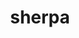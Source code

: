 ---
title: "sherpa"
layout: cache
categories: [package, develop]
meta: {"compilers": ["gcc@=11.4.0"], "num_specs": 18, "num_specs_by_stack": {"hep": 17, "root": 18}, "oss": ["ubuntu22.04"], "platforms": ["linux"], "stacks": ["hep", "root"], "targets": ["x86_64_v3"], "versions": ["2.2.15", "3.0.1"]}
spec_details: [{"compiler": "gcc@=11.4.0", "hash": "3myy7gzlcgwbkmrfoww6oqw6aunyz67x", "os": "ubuntu22.04", "platform": "linux", "size": "-", "stacks": ["hep", "root"], "target": "x86_64_v3", "variants": ["+analysis", "~blackhat", "build_system=cmake", "build_type=Release", "~cms", "cxxstd=20", "generator=make", "+gzip", "+hepmc3", "+hepmc3root", "~ipo", "+lhapdf", "+lhole", "libs=shared,static", "+mpi", "+openloops", "+pythia", "~python", "~recola", "~rivet", "+root", "+ufo"], "versions": ["3.0.1"]}, {"compiler": "gcc@=11.4.0", "hash": "doykzqijapg64n4wmov5vtave4pjqhmf", "os": "ubuntu22.04", "platform": "linux", "size": "-", "stacks": ["hep", "root"], "target": "x86_64_v3", "variants": ["+analysis", "~blackhat", "build_system=cmake", "build_type=Release", "~cms", "cxxstd=20", "generator=make", "+gzip", "+hepmc3", "+hepmc3root", "~ipo", "+lhapdf", "+lhole", "libs=shared,static", "+mpi", "+openloops", "+pythia", "~python", "~recola", "~rivet", "+root", "+ufo"], "versions": ["3.0.1"]}, {"compiler": "gcc@=11.4.0", "hash": "edpdkrxk5kzsnxmxole5dikyvd6ae4sk", "os": "ubuntu22.04", "platform": "linux", "size": "-", "stacks": ["hep", "root"], "target": "x86_64_v3", "variants": ["+analysis", "~blackhat", "build_system=autotools", "~cms", "cxxstd=11", "+fastjet", "~gzip", "+hepmc2", "+hepmc3", "~hztool", "+lhapdf", "~lhole", "libs=shared,static", "+mpi", "~openloops", "+pythia", "~python", "~recola", "~rivet", "~root", "~ufo"], "versions": ["2.2.15"]}, {"compiler": "gcc@=11.4.0", "hash": "embjkviqmgpzsbo7uax7ncskgylc4zqi", "os": "ubuntu22.04", "platform": "linux", "size": "-", "stacks": ["hep", "root"], "target": "x86_64_v3", "variants": ["+analysis", "~blackhat", "build_system=autotools", "~cms", "cxxstd=11", "+fastjet", "~gzip", "+hepmc2", "+hepmc3", "~hztool", "+lhapdf", "~lhole", "libs=shared,static", "+mpi", "~openloops", "+pythia", "~python", "~recola", "~rivet", "~root", "~ufo"], "versions": ["2.2.15"]}, {"compiler": "gcc@=11.4.0", "hash": "eogtqrfus6tpcq5uv5gg3qm2asruqne7", "os": "ubuntu22.04", "platform": "linux", "size": "-", "stacks": ["hep", "root"], "target": "x86_64_v3", "variants": ["+analysis", "~blackhat", "build_system=cmake", "build_type=Release", "~cms", "cxxstd=20", "generator=make", "+gzip", "+hepmc3", "+hepmc3root", "~ipo", "+lhapdf", "+lhole", "libs=shared,static", "+mpi", "+openloops", "+pythia", "~python", "~recola", "~rivet", "+root", "+ufo"], "versions": ["3.0.1"]}, {"compiler": "gcc@=11.4.0", "hash": "erun3bycuxckfsptlyie5lpzwjkvrdyj", "os": "ubuntu22.04", "platform": "linux", "size": "-", "stacks": ["hep", "root"], "target": "x86_64_v3", "variants": ["+analysis", "~blackhat", "build_system=cmake", "build_type=Release", "~cms", "cxxstd=20", "generator=make", "+gzip", "+hepmc3", "+hepmc3root", "~ipo", "+lhapdf", "+lhole", "libs=shared,static", "+mpi", "+openloops", "+pythia", "~python", "~recola", "~rivet", "+root", "+ufo"], "versions": ["3.0.1"]}, {"compiler": "gcc@=11.4.0", "hash": "i5zcn7ed7swblxtpea5k3hbi45nuabel", "os": "ubuntu22.04", "platform": "linux", "size": "-", "stacks": ["hep", "root"], "target": "x86_64_v3", "variants": ["+analysis", "~blackhat", "build_system=autotools", "~cms", "cxxstd=11", "+fastjet", "~gzip", "+hepmc2", "+hepmc3", "~hztool", "+lhapdf", "~lhole", "libs=shared,static", "+mpi", "~openloops", "+pythia", "~python", "~recola", "~rivet", "~root", "~ufo"], "versions": ["2.2.15"]}, {"compiler": "gcc@=11.4.0", "hash": "jimnjixw23vujdp6clu6trodn2ypxuoc", "os": "ubuntu22.04", "platform": "linux", "size": "-", "stacks": ["hep", "root"], "target": "x86_64_v3", "variants": ["+analysis", "~blackhat", "build_system=cmake", "build_type=Release", "~cms", "cxxstd=20", "generator=make", "+gzip", "+hepmc3", "+hepmc3root", "~ipo", "+lhapdf", "+lhole", "libs=shared,static", "+mpi", "+openloops", "+pythia", "~python", "~recola", "~rivet", "+root", "+ufo"], "versions": ["3.0.1"]}, {"compiler": "gcc@=11.4.0", "hash": "nfepqvhwuq5ahthmywompq4ckvxqonlp", "os": "ubuntu22.04", "platform": "linux", "size": "-", "stacks": ["hep", "root"], "target": "x86_64_v3", "variants": ["+analysis", "~blackhat", "build_system=autotools", "~cms", "cxxstd=11", "+fastjet", "~gzip", "+hepmc2", "+hepmc3", "~hztool", "+lhapdf", "~lhole", "libs=shared,static", "+mpi", "~openloops", "+pythia", "~python", "~recola", "~rivet", "~root", "~ufo"], "versions": ["2.2.15"]}, {"compiler": "gcc@=11.4.0", "hash": "ocicrdglmrryggbhioqmwrpm5udq34au", "os": "ubuntu22.04", "platform": "linux", "size": "-", "stacks": ["hep", "root"], "target": "x86_64_v3", "variants": ["+analysis", "~blackhat", "build_system=cmake", "build_type=Release", "~cms", "cxxstd=20", "generator=make", "+gzip", "+hepmc3", "+hepmc3root", "~ipo", "+lhapdf", "+lhole", "libs=shared,static", "+mpi", "+openloops", "+pythia", "~python", "~recola", "~rivet", "+root", "+ufo"], "versions": ["3.0.1"]}, {"compiler": "gcc@=11.4.0", "hash": "p2ad7rrrpbztwpnaeovi55kgqbkinkug", "os": "ubuntu22.04", "platform": "linux", "size": "-", "stacks": ["root"], "target": "x86_64_v3", "variants": ["+analysis", "~blackhat", "build_system=autotools", "~cms", "cxxstd=11", "+fastjet", "~gzip", "+hepmc2", "+hepmc3", "~hztool", "+lhapdf", "~lhole", "libs=shared,static", "+mpi", "~openloops", "+pythia", "~python", "~recola", "~rivet", "~root", "~ufo"], "versions": ["2.2.15"]}, {"compiler": "gcc@=11.4.0", "hash": "r2lx5yeknz23wyljjfnv6nzgl5y3pgfv", "os": "ubuntu22.04", "platform": "linux", "size": "-", "stacks": ["hep", "root"], "target": "x86_64_v3", "variants": ["+analysis", "~blackhat", "build_system=cmake", "build_type=Release", "~cms", "cxxstd=20", "generator=make", "+gzip", "+hepmc3", "+hepmc3root", "~ipo", "+lhapdf", "+lhole", "libs=shared,static", "+mpi", "+openloops", "+pythia", "~python", "~recola", "~rivet", "+root", "+ufo"], "versions": ["3.0.1"]}, {"compiler": "gcc@=11.4.0", "hash": "sbdk4tkhh7dwt6ucz7lfwdjtuwqch3ui", "os": "ubuntu22.04", "platform": "linux", "size": "-", "stacks": ["hep", "root"], "target": "x86_64_v3", "variants": ["+analysis", "~blackhat", "build_system=cmake", "build_type=Release", "~cms", "cxxstd=20", "generator=make", "+gzip", "+hepmc3", "+hepmc3root", "~ipo", "+lhapdf", "+lhole", "libs=shared,static", "+mpi", "+openloops", "+pythia", "~python", "~recola", "~rivet", "+root", "+ufo"], "versions": ["3.0.1"]}, {"compiler": "gcc@=11.4.0", "hash": "sijdg746yq5dkgzqjzufysredogyno6i", "os": "ubuntu22.04", "platform": "linux", "size": "-", "stacks": ["hep", "root"], "target": "x86_64_v3", "variants": ["+analysis", "~blackhat", "build_system=cmake", "build_type=Release", "~cms", "cxxstd=20", "generator=make", "+gzip", "+hepmc3", "+hepmc3root", "~ipo", "+lhapdf", "+lhole", "libs=shared,static", "+mpi", "+openloops", "+pythia", "~python", "~recola", "~rivet", "+root", "+ufo"], "versions": ["3.0.1"]}, {"compiler": "gcc@=11.4.0", "hash": "uvkj7snx2a7abary2fnzimpkdv5h4cc4", "os": "ubuntu22.04", "platform": "linux", "size": "-", "stacks": ["hep", "root"], "target": "x86_64_v3", "variants": ["+analysis", "~blackhat", "build_system=cmake", "build_type=Release", "~cms", "cxxstd=20", "generator=make", "+gzip", "+hepmc3", "+hepmc3root", "~ipo", "+lhapdf", "+lhole", "libs=shared,static", "+mpi", "+openloops", "+pythia", "~python", "~recola", "~rivet", "+root", "+ufo"], "versions": ["3.0.1"]}, {"compiler": "gcc@=11.4.0", "hash": "vf33brww2bxpesnhjsh7c2wnprtdmlqw", "os": "ubuntu22.04", "platform": "linux", "size": "-", "stacks": ["hep", "root"], "target": "x86_64_v3", "variants": ["+analysis", "~blackhat", "build_system=cmake", "build_type=Release", "~cms", "cxxstd=20", "generator=make", "+gzip", "+hepmc3", "+hepmc3root", "~ipo", "+lhapdf", "+lhole", "libs=shared,static", "+mpi", "+openloops", "+pythia", "~python", "~recola", "~rivet", "+root", "+ufo"], "versions": ["3.0.1"]}, {"compiler": "gcc@=11.4.0", "hash": "z4jw7gr3prtyas5v2bqoxh53hbm6h6qi", "os": "ubuntu22.04", "platform": "linux", "size": "-", "stacks": ["hep", "root"], "target": "x86_64_v3", "variants": ["+analysis", "~blackhat", "build_system=autotools", "~cms", "cxxstd=11", "+fastjet", "~gzip", "+hepmc2", "+hepmc3", "~hztool", "+lhapdf", "~lhole", "libs=shared,static", "+mpi", "~openloops", "+pythia", "~python", "~recola", "~rivet", "~root", "~ufo"], "versions": ["2.2.15"]}, {"compiler": "gcc@=11.4.0", "hash": "zm5kzruy6cguoe4ledtfr5ynzybk4rud", "os": "ubuntu22.04", "platform": "linux", "size": "-", "stacks": ["hep", "root"], "target": "x86_64_v3", "variants": ["+analysis", "~blackhat", "build_system=cmake", "build_type=Release", "~cms", "cxxstd=20", "generator=make", "+gzip", "+hepmc3", "+hepmc3root", "~ipo", "+lhapdf", "+lhole", "libs=shared,static", "+mpi", "+openloops", "+pythia", "~python", "~recola", "~rivet", "+root", "+ufo"], "versions": ["3.0.1"]}]
---